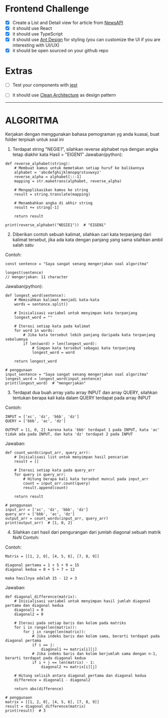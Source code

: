 # Frontend Challenge

- [x] Create a List and Detail view for article from [NewsAPI](https://newsapi.org/)
- [x] it should use React
- [x] it should use TypeScript
- [x] it should use [Ant Design](https://ant.design/) for styling (you can customize the UI if you are interesting with UI/UX)
- [x] it should be open sourced on your github repo

# Extras
- [ ] Test your components with [jest](https://jest-everywhere.now.sh)
- [ ] it should use [Clean Architecture](https://medium.com/@rostislavdugin/the-clean-architecture-using-react-and-typescript-a832662af803) as design pattern


------

# ALGORITMA
Kerjakan dengan menggunakan bahasa pemograman yg anda kuasai, buat folder terpisah untuk soal ini

1. Terdapat string "NEGIE1", silahkan reverse alphabet nya dengan angka tetap diakhir kata Hasil = "EIGEN1"
Jawaban(python):
```
def reverse_alphabet(string):
    # Membuat kamus untuk memetakan setiap huruf ke balikannya
    alphabet = 'abcdefghijklmnopqrstuvwxyz'
    reverse_alpha = alphabet[::-1]
    mapping = str.maketrans(alphabet, reverse_alpha)

    # Mengaplikasikan kamus ke string
    result = string.translate(mapping)

    # Menambahkan angka di akhir string
    result += string[-1]

    return result

print(reverse_alphabet("NEGIE1"))  # "EIGEN1"

```

2. Diberikan contoh sebuah kalimat, silahkan cari kata terpanjang dari kalimat tersebut, jika ada kata dengan panjang yang sama silahkan ambil salah satu

Contoh:  
```
const sentence = "Saya sangat senang mengerjakan soal algoritma"

longest(sentence) 
// mengerjakan: 11 character
```
Jawaban(python):
```
def longest_word(sentence):
    # Memisahkan kalimat menjadi kata-kata
    words = sentence.split()

    # Inisialisasi variabel untuk menyimpan kata terpanjang
    longest_word = ""

    # Iterasi setiap kata pada kalimat
    for word in words:
        # Jika kata tersebut lebih panjang daripada kata terpanjang sebelumnya
        if len(word) > len(longest_word):
            # Simpan kata tersebut sebagai kata terpanjang
            longest_word = word

    return longest_word

# penggunaan
input_sentence = "Saya sangat senang mengerjakan soal algoritma"
longest_word = longest_word(input_sentence)
print(longest_word)  # "mengerjakan"

```
3. Terdapat dua buah array yaitu array INPUT dan array QUERY, silahkan tentukan berapa kali kata dalam QUERY terdapat pada array INPUT

Contoh:  
```
INPUT = ['xc', 'dz', 'bbb', 'dz']  
QUERY = ['bbb', 'ac', 'dz']  

OUTPUT = [1, 0, 2] karena kata 'bbb' terdapat 1 pada INPUT, kata 'ac' tidak ada pada INPUT, dan kata 'dz' terdapat 2 pada INPUT
```
Jawaban:
```
def count_words(input_arr, query_arr):
    # Inisialisasi list untuk menyimpan hasil pencarian
    result = []

    # Iterasi setiap kata pada query_arr
    for query in query_arr:
        # Hitung berapa kali kata tersebut muncul pada input_arr
        count = input_arr.count(query)
        result.append(count)

    return result

# penggunaan
input_arr = ['xc', 'dz', 'bbb', 'dz']
query_arr = ['bbb', 'ac', 'dz']
output_arr = count_words(input_arr, query_arr)
print(output_arr)  # [1, 0, 2]

```
4. Silahkan cari hasil dari pengurangan dari jumlah diagonal sebuah matrik NxN Contoh:

Contoh:
```
Matrix = [[1, 2, 0], [4, 5, 6], [7, 8, 9]]

diagonal pertama = 1 + 5 + 9 = 15 
diagonal kedua = 0 + 5 + 7 = 12 

maka hasilnya adalah 15 - 12 = 3
```
Jawaban:
```
def diagonal_difference(matrix):
    # Inisialisasi variabel untuk menyimpan hasil jumlah diagonal pertama dan diagonal kedua
    diagonal1 = 0
    diagonal2 = 0

    # Iterasi pada setiap baris dan kolom pada matriks
    for i in range(len(matrix)):
        for j in range(len(matrix)):
            # Jika indeks baris dan kolom sama, berarti terdapat pada diagonal pertama
            if i == j:
                diagonal1 += matrix[i][j]
            # Jika indeks baris dan kolom berjumlah sama dengan n-1, berarti terdapat pada diagonal kedua
            if i + j == len(matrix) - 1:
                diagonal2 += matrix[i][j]

    # Hitung selisih antara diagonal pertama dan diagonal kedua
    difference = diagonal1 - diagonal2

    return abs(difference)

# penggunaan
matrix = [[1, 2, 0], [4, 5, 6], [7, 8, 9]]
result = diagonal_difference(matrix)
print(result)  # 3

```
